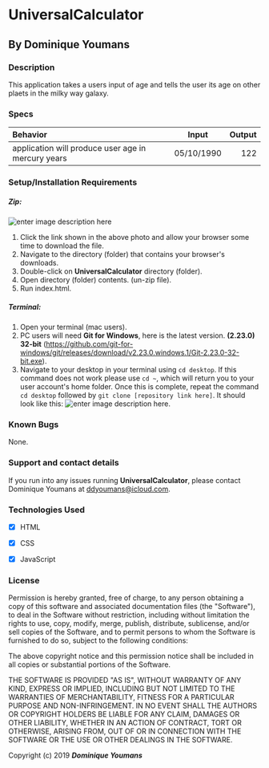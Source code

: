 # UniversalCalculator


## By **Dominique Youmans**

### Description

This application takes a users input of age and tells the user its age on other plaets in the milky way galaxy.

### Specs

Behavior | Input | Output |
| :---         |     :---:      |          ---: |
| application will produce user age in mercury years |  05/10/1990  |  122  |



### Setup/Installation Requirements
##### Zip:
![enter image description here](https://lh3.googleusercontent.com/Pg6oODU_Img63CYp_9o5a3pSDCHpcp_g9HouHiOeTiJyHu4oHIX5iVy4uRuruJjrl9X6VKZefJg=s1000 "read")
 1. Click the link shown in the above photo and allow your browser some time to download the file.
 2. Navigate to the directory (folder) that contains your browser's downloads.
 3. Double-click on **UniversalCalculator** directory (folder).
 4. Open directory (folder) contents. (un-zip file).  	
 5. Run index.html.

##### Terminal:

 1.  Open your terminal (mac users).
 2. PC users will need **Git for Windows**, here is the latest version.   **(**2.23.0**) **32-bit**** (https://github.com/git-for-windows/git/releases/download/v2.23.0.windows.1/Git-2.23.0-32-bit.exe).
 3. Navigate to your desktop in your terminal using `cd desktop`.  If this command does not work please use `cd ~`, which will return you to your user account's home folder.  Once this is complete, repeat the command `cd desktop` followed by `git clone [repository link here]`.  It should look like this: ![enter image description
    here](https://lh3.googleusercontent.com/S4CjnmthQkXNYUYngswooRvBCvOOdt0KjUTjSQOnJT4V1VrKJslfhAdqBHDHCet1mj87WXA4CAg=s1500).



### Known Bugs

None.

### Support and contact details

If you run into any issues running **UniversalCalculator**, please contact Dominique Youmans at ddyoumans@icloud.com.

### Technologies Used

 - [x] HTML
 - [x] CSS
 - [x] JavaScript


### License

Permission is hereby granted, free of charge, to any person obtaining a copy of this software and associated documentation files (the "Software"), to deal in the Software without restriction, including without limitation the rights to use, copy, modify, merge, publish, distribute, sublicense, and/or sell copies of the Software, and to permit persons to whom the Software is furnished to do so, subject to the following conditions:

The above copyright notice and this permission notice shall be included in all copies or substantial portions of the Software.

THE SOFTWARE IS PROVIDED "AS IS", WITHOUT WARRANTY OF ANY KIND, EXPRESS OR IMPLIED, INCLUDING BUT NOT LIMITED TO THE WARRANTIES OF MERCHANTABILITY, FITNESS FOR A PARTICULAR PURPOSE AND NON-INFRINGEMENT. IN NO EVENT SHALL THE AUTHORS OR COPYRIGHT HOLDERS BE LIABLE FOR ANY CLAIM, DAMAGES OR OTHER LIABILITY, WHETHER IN AN ACTION OF CONTRACT, TORT OR OTHERWISE, ARISING FROM, OUT OF OR IN CONNECTION WITH THE SOFTWARE OR THE USE OR OTHER DEALINGS IN THE SOFTWARE.

Copyright (c) 2019 **_Dominique Youmans_**
